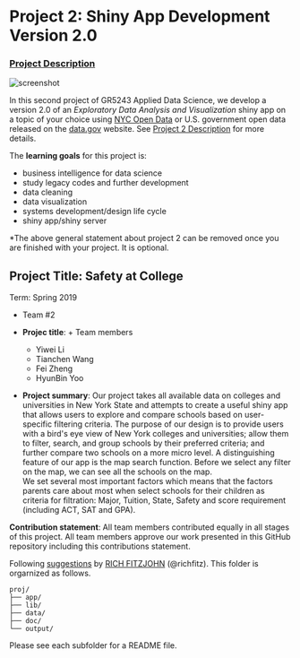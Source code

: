 # Project 2: Shiny App Development Version 2.0

### [Project Description](doc/project2_desc.md)

![screenshot](doc/screenshot2.png)

In this second project of GR5243 Applied Data Science, we develop a version 2.0 of an *Exploratory Data Analysis and Visualization* shiny app on a topic of your choice using [NYC Open Data](https://opendata.cityofnewyork.us/) or U.S. government open data released on the [data.gov](https://data.gov/) website. See [Project 2 Description](doc/project2_desc.md) for more details.  

The **learning goals** for this project is:

- business intelligence for data science
- study legacy codes and further development
- data cleaning
- data visualization
- systems development/design life cycle
- shiny app/shiny server

*The above general statement about project 2 can be removed once you are finished with your project. It is optional.

## Project Title: Safety at College
Term: Spring 2019

+ Team #2
+ **Projec title**: + Team members
	+ Yiwei Li
	+ Tianchen Wang
	+ Fei Zheng 
	+ HyunBin Yoo

+ **Project summary**: Our project takes all available data on colleges and universities in New York State and attempts to create a useful shiny app that allows users to explore and compare schools based on user-specific filtering criteria. The purpose of our design is to provide users with a bird's eye view of New York colleges and universities; allow them to filter, search, and group schools by their preferred criteria; and further compare two schools on a more micro level. A distinguishing feature of our app is the map search function. Before we select any filter on the map, we can see all the schools on the map.  
We set several most important factors which means that the factors parents care about most when select schools for their children as criteria for filtration: Major, Tuition, State, Safety and score requirement (including ACT, SAT and GPA). 

**Contribution statement**: All team members contributed equally in all stages of this project. All team members approve our work presented in this GitHub repository including this contributions statement. 

Following [suggestions](http://nicercode.github.io/blog/2013-04-05-projects/) by [RICH FITZJOHN](http://nicercode.github.io/about/#Team) (@richfitz). This folder is orgarnized as follows.

```
proj/
├── app/
├── lib/
├── data/
├── doc/
└── output/
```

Please see each subfolder for a README file.

